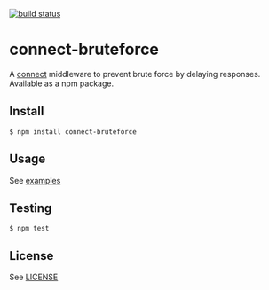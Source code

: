 [![build status](https://secure.travis-ci.org/revington/connect-bruteforce.png)](http://travis-ci.org/revington/connect-bruteforce)
# connect-bruteforce

A [connect](https://github.com/senchalabs/connect) middleware to prevent brute force by delaying responses.
Available as a npm package.

## Install 

	$ npm install connect-bruteforce

## Usage 

See [examples](https://github.com/revington/connect-bruteforce/tree/master/examples)

## Testing 

	$ npm test

## License

See [LICENSE](https://github.com/revington/connect-bruteforce/blob/master/LICENSE)

